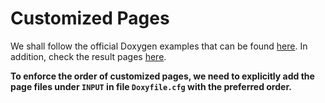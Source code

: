 # Customized Pages #

We shall follow the official Doxygen examples that can be found [here](https://github.com/doxygen/doxygen/tree/master/doc). In addition, check the result pages [here](http://www.stack.nl/~dimitri/doxygen/manual/index.html).

**To enforce the order of customized pages, we need to explicitly add the page files under `INPUT` in file `Doxyfile.cfg` with the preferred order.**
